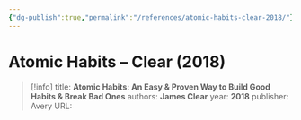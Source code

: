 ```yaml
---
{"dg-publish":true,"permalink":"/references/atomic-habits-clear-2018/"}
---
```



# Atomic Habits – Clear (2018)

> [!info]
> title: **Atomic Habits: An Easy & Proven Way to Build Good Habits & Break Bad Ones**
> authors: **James Clear**
> year: **2018**
> publisher: Avery
> URL: 


